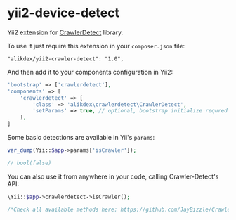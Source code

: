 # yii2-device-detect

Yii2 extension for [CrawlerDetect](https://github.com/JayBizzle/Crawler-Detect) library.

To use it just require this extension in your `composer.json` file:

~~~
"alikdex/yii2-crawler-detect": "1.0",
~~~

And then add it to your components configuration in Yii2:

~~~php
'bootstrap' => ['crawlerdetect'],
'components' => [
	'crawlerdetect' => [
		'class' => 'alikdex\crawlerdetect\CrawlerDetect',
		'setParams' => true, // optional, bootstrap initialize requred
	],
]
~~~

Some basic detections are available in Yii's `params`:

~~~php
var_dump(Yii::$app->params['isCrawler']);

// bool(false)
~~~

You can also use it from anywhere in your code, calling Crawler-Detect's API:

~~~php
\Yii::$app->crawlerdetect->isCrawler();

/*Check all available methods here: https://github.com/JayBizzle/Crawler-Detect */
~~~
